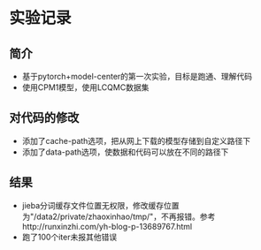 # 实验记录

## 简介

- 基于pytorch+model-center的第一次实验，目标是跑通、理解代码
- 使用CPM1模型，使用LCQMC数据集

## 对代码的修改

- 添加了cache-path选项，把从网上下载的模型存储到自定义路径下
- 添加了data-path选项，使数据和代码可以放在不同的路径下

## 结果

- jieba分词缓存文件位置无权限，修改缓存位置为"/data2/private/zhaoxinhao/tmp/"，不再报错。参考http://runxinzhi.com/yh-blog-p-13689767.html
- 跑了100个iter未报其他错误
